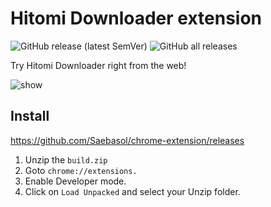 # Hitomi Downloader extension

![GitHub release (latest SemVer)](https://img.shields.io/github/v/release/Hitomi-Downloader-extension/chrome-extension)
![GitHub all releases](https://img.shields.io/github/downloads/Hitomi-Downloader-extension/chrome-extension/total)

Try Hitomi Downloader right from the web!

![show](static/show.gif)

## Install

https://github.com/Saebasol/chrome-extension/releases

1. Unzip the ``build.zip``
2. Goto ``chrome://extensions.``
3. Enable Developer mode.
4. Click on ``Load Unpacked`` and select your Unzip folder.
